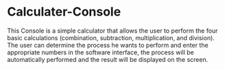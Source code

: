 # Calculater-Console
This Console is a simple calculator that allows the user to perform the four basic calculations (combination, subtraction, multiplication, and division). The user can determine the process he wants to perform and enter the appropriate numbers in the software interface, the process will be automatically performed and the result will be displayed on the screen.
